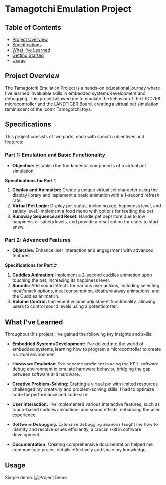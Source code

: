 # Tamagotchi Emulation Project

## Table of Contents
- [Project Overview](#project-overview)
- [Specifications](#specifications)
- [What I've Learned](#what-ive-learned)
- [Getting Started](#getting-started)
- [Usage](#usage)

## Project Overview
The Tamagotchi Emulation Project is a hands-on educational journey where I've learned invaluable skills in embedded systems development and debugging. This project allowed me to emulate the behavior of the LPC1768 microcontroller and the LANDTIGER Board, creating a virtual pet simulation reminiscent of the iconic Tamagotchi toys.

## Specifications
This project consists of two parts, each with specific objectives and features:

### Part 1: Emulation and Basic Functionality
- **Objective:** Establish the fundamental components of a virtual pet simulation.

**Specifications for Part 1:**
1. **Display and Animation:** Create a unique virtual pet character using the display library and implement a basic animation with a 1-second refresh rate.
2. **Virtual Pet Logic:** Display pet status, including age, happiness level, and satiety level. Implement a food menu with options for feeding the pet.
3. **Runaway Sequence and Reset:** Handle pet departure due to low happiness or satiety levels, and provide a reset option for users to start anew.

### Part 2: Advanced Features
- **Objective:** Enhance user interaction and engagement with advanced features.

**Specifications for Part 2:**
1. **Cuddles Animation:** Implement a 2-second cuddles animation upon touching the pet, increasing its happiness level.
2. **Sounds:** Add sound effects for various user actions, including selecting meal/snack options, meal consumption, death/runaway animations, and the Cuddles animation.
3. **Volume Control:** Implement volume adjustment functionality, allowing users to control sound levels using a potentiometer.

## What I've Learned
Throughout this project, I've gained the following key insights and skills:

- **Embedded Systems Development:** I've delved into the world of embedded systems, learning how to program a microcontroller to create a virtual environment.

- **Hardware Emulation:** I've become proficient in using the KEIL software debug environment to emulate hardware behavior, bridging the gap between software and hardware.

- **Creative Problem-Solving:** Crafting a virtual pet with limited resources challenged my creativity and problem-solving skills. I had to optimize code for performance and code size.

- **User Interaction:** I've implemented various interactive features, such as touch-based cuddles animations and sound effects, enhancing the user experience.

- **Software Debugging:** Extensive debugging sessions taught me how to identify and resolve issues efficiently, a crucial skill in software development.

- **Documentation:** Creating comprehensive documentation helped me communicate project details effectively and share my knowledge.

## Usage
Simple demo.
![Project Demo](https://github.com/cicciodepa/tamagotchi-landtiger-lpc1768/blob/main/tamagotchi.gif)
